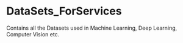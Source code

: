 # DataSets_ForServices
Contains all the Datasets used in Machine Learning, Deep Learning, Computer Vision etc.
